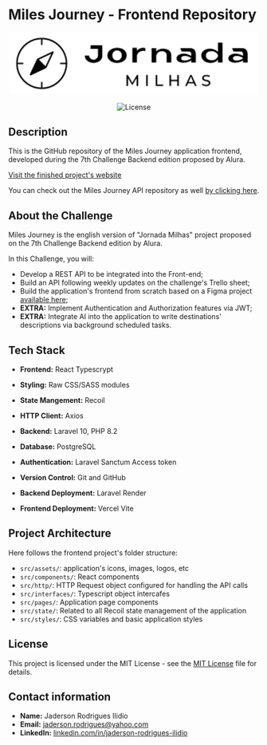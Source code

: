 # Miles Journey - Frontend Repository

<p align="center"><a href="https://miles-journey-react-frontend.vercel.app/" target="_blank"><img src="https://raw.githubusercontent.com/Jadersonrilidio/miles-journey-react-frontend/master/src/assets/logos/logo-black-tagline.png" width="500" alt="Logo Dark" /></a></p>

<p align="center"><img src="https://img.shields.io/badge/license-MIT-blue" alt="License" /></p>


## Description

This is the GitHub repository of the Miles Journey application frontend, developed during the 7th Challenge Backend edition proposed by Alura.

[Visit the finished project's website](https://miles-journey-react-frontend.vercel.app/)

You can check out the Miles Journey API repository as well [by clicking here](https://github.com/Jadersonrilidio/miles-journey).


## About the Challenge

Miles Journey is the english version of "Jornada Milhas" project proposed on the 7th Challenge Backend edition by Alura.

In this Challenge, you will:
- Develop a REST API to be integrated into the Front-end;
- Build an API following weekly updates on the challenge's Trello sheet;
- Build the application's frontend from scratch based on a Figma project [available here](https://www.figma.com/design/1qD4hmpnvxoeHRC1cbWKgR/Challenge-Escola-de-Programa%C3%A7%C3%A3o?node-id=0-1&node-type=CANVAS&t=vmOALUYiTmTVyUxP-0);
- **EXTRA:** Implement Authentication and Authorization features via JWT;
- **EXTRA:** Integrate AI into the application to write destinations' descriptions via background scheduled tasks.


## Tech Stack

- **Frontend:** React Typescrypt
- **Styling:** Raw CSS/SASS modules
- **State Mangement:** Recoil
- **HTTP Client:** Axios

- **Backend:** Laravel 10, PHP 8.2
- **Database:** PostgreSQL
- **Authentication:** Laravel Sanctum Access token

- **Version Control:** Git and GitHub

- **Backend Deployment:** Laravel Render
- **Frontend Deployment:** Vercel Vite


## Project Architecture

Here follows the frontend project's folder structure:

- `src/assets/`: application's icons, images, logos, etc
- `src/components/`: React components
- `src/http/`: HTTP Request object configured for handling the API calls
- `src/interfaces/`: Typescript object intercafes
- `src/pages/`: Application page components
- `src/state/`: Related to all Recoil state management of the application
- `src/styles/`: CSS variables and basic application styles


## License

This project is licensed under the MIT License - see the [MIT License](./LICENSE) file for details.


## Contact information

- **Name:** Jaderson Rodrigues Ilidio
- **Email:** jaderson.rodrigues@yahoo.com
- **LinkedIn:** [linkedin.com/in/jaderson-rodrigues-ilidio](https://www.linkedin.com/in/jaderson-rodrigues-ilidio/)
